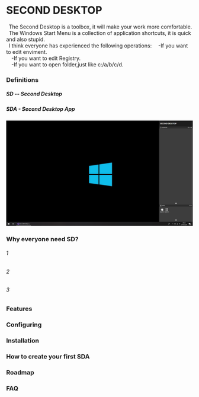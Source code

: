 # SECOND DESKTOP
&ensp;The Second Desktop is a toolbox, it will make your work more comfortable.  
&ensp;The Windows Start Menu is a collection of application shortcuts, it is quick and also stupid.  
&ensp;I think everyone has experienced the following operations:
&ensp;&ensp;-If you want to edit enviment.  
&ensp;&ensp;-If you want to edit Registry.  
&ensp;&ensp;-If you want to open folder,just like c:/a/b/c/d.  
### Definitions
##### SD -- Second Desktop
##### SDA - Second Desktop App
![SecondDesktop](https://raw.githubusercontent.com/Mingxuel/SecondDesktop/master/BlogResource/SecondDesktop.png)
### Why everyone need SD?
###### 1
###### 2
###### 3

### Features

### Configuring

### Installation

### How to create your first SDA

### Roadmap

### FAQ

